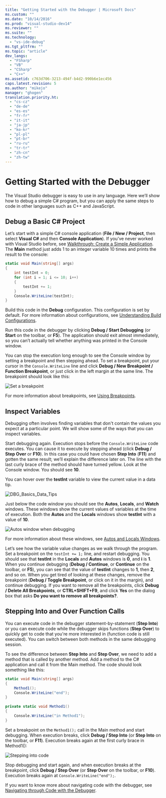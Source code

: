 ```yaml
---
title: "Getting Started with the Debugger | Microsoft Docs"
ms.custom: ""
ms.date: "10/14/2016"
ms.prod: "visual-studio-dev14"
ms.reviewer: ""
ms.suite: ""
ms.technology: 
  - "vs-ide-debug"
ms.tgt_pltfrm: ""
ms.topic: "article"
dev_langs: 
  - "FSharp"
  - "VB"
  - "CSharp"
  - "C++"
ms.assetid: c763d706-3213-494f-b4d2-990b6e1ec456
caps.latest.revision: 5
ms.author: "mikejo"
manager: "ghogen"
translation.priority.ht: 
  - "cs-cz"
  - "de-de"
  - "es-es"
  - "fr-fr"
  - "it-it"
  - "ja-jp"
  - "ko-kr"
  - "pl-pl"
  - "pt-br"
  - "ru-ru"
  - "tr-tr"
  - "zh-cn"
  - "zh-tw"
---
```

# Getting Started with the Debugger
The Visual Studio debugger is easy to use in any language. Here we’ll show how to debug a simple C# program, but you can apply the same steps to code in other languages such as C++ and JavaScript.  
  
##  <a name="BKMK_Start_debugging_a_VS_project"></a> Debug a Basic C# Project  
 Let’s start with a simple C# console application (**File / New / Project**, then select **Visual C#** and then **Console Application**). If you’ve never worked with Visual Studio before, see [Walkthrough: Create a Simple Application](../ide/walkthrough--create-a-simple-application-with-visual-csharp-or-visual-basic.md). The **Main** method just adds 1 to an integer variable 10 times and prints the result to the console:  
  
```c#  
static void Main(string[] args)  
{  
    int testInt = 0;  
    for (int i = 1; i <= 10; i++)  
    {  
        testInt += 1;  
    }  
    Console.WriteLine(testInt);  
}  
```  
  
 Build this code in the **Debug** configuration. This configuration is set by default. For more information about configurations, see [Understanding Build Configurations](../ide/understanding-build-configurations.md).  
  
 Run this code in the debugger by clicking **Debug / Start Debugging** (or **Start** on the toolbar, or **F5**). The application should exit almost immediately, so you can’t actually tell whether anything was printed in the Console window.  
  
 You can stop the execution long enough to see the Console window by setting a breakpoint and then stepping ahead. To set a breakpoint, put your cursor in the `Console.WriteLine` line and click **Debug / New Breakpoint / Function Breakpoint**, or just click in the left margin at the same line. The breakpoint should look like this:  
  
 ![Set a breakpoint](../debugger/media/getstartedbreakpoint.png "GetStartedBreakpoint")  
  
 For more information about breakpoints, see [Using Breakpoints](../debugger/using-breakpoints.md).  
  
##  <a name="BKMK_Inspect_Variables"></a> Inspect Variables  
 Debugging often involves finding variables that don't contain the values you expect at a particular point. We will show some of the ways that you can inspect variables.  
  
 Start debugging again. Execution stops before the `Console.WriteLine` code executes. You can cause it to execute by stepping ahead (click **Debug / Step Over** or **F10**). In this case you could have chosen **Step Into** (**F11**) and gotten the same result; we’ll explain the difference later on. The line with the last curly brace of the method should have turned yellow. Look at the Console window. You should see **10**.  
  
 You can hover over the **testInt** variable to view the current value in a data tip.  
  
 ![DBG&#95;Basics&#95;Data&#95;Tips](../debugger/media/dbg_basics_data_tips.png "DBG_Basics_Data_Tips")  
  
 Just below the code window you should see the **Autos**, **Locals**, and **Watch** windows. These windows show the current values of variables at the time of execution. Both the **Autos** and the **Locals** windows show **testInt** with a value of **10**.  
  
 ![Autos window when debugging](../debugger/media/getstartedwindows.png "GetStartedWindows")  
  
 For more information about these windows, see [Autos and Locals Windows](../debugger/autos-and-locals-windows.md).  
  
 Let’s see how the variable value changes as we walk through the program. Set a breakpoint on the `testInt += 1;` line, and restart debugging. You should see that **testInt** in the **Locals** and **Autos** windows is **0**, and **i** is **1**. When you continue debugging (**Debug / Continue**, or **Continue** on the toolbar, or **F5**), you can see that the value of **testInt** changes to **1**, then **2**, and so on. When you get tired of looking at these changes, remove the breakpoint (**Debug / Toggle Breakpoint**, or click on it in the margin), and continue debugging. If you want to remove all the breakpoints, click **Debug / Delete All Breakpoints**, or **CTRL+SHIFT+F9**, and click **Yes** on the dialog box that asks **Do you want to remove all breakpoints?**.  
  
## Stepping Into and Over Function Calls  
 You can execute code in the debugger statement-by-statement (**Step Into**) or you can execute code while the debugger skips functions (**Step Over**) to quickly get to code that you're more interested in (function code is still executed). You can switch between both methods in the same debugging session.  
  
 To see the difference between **Step Into** and **Step Over**, we need to add a method that is called by another method. Add a method to the C# application and call it from the Main method. The code should look something like this:  
  
```c#  
static void Main(string[] args)  
{  
    Method1();  
    Console.WriteLine("end");  
}  
  
private static void Method1()  
{  
    Console.WriteLine("in Method1");  
}  
```  
  
 Set a breakpoint on the `Method1();` call in the Main method and start debugging. When execution breaks, click **Debug / Step Into** (or **Step Into** on the toolbar, or **F11**). Execution breaks again at the first curly brace in Method1():  
  
 ![Stepping into code](../debugger/media/getstartedstepinto.png "GetStartedStepInto")  
  
 Stop debugging and start again, and when execution breaks at the breakpoint, click **Debug / Step Over** (or **Step Over** on the toolbar, or **F10**). Execution breaks again at `Console.WriteLine("end");`.  
  
 If you want to know more about navigating code with the debugger, see [Navigating through Code with the Debugger](../debugger/navigating-through-code-with-the-debugger.md).